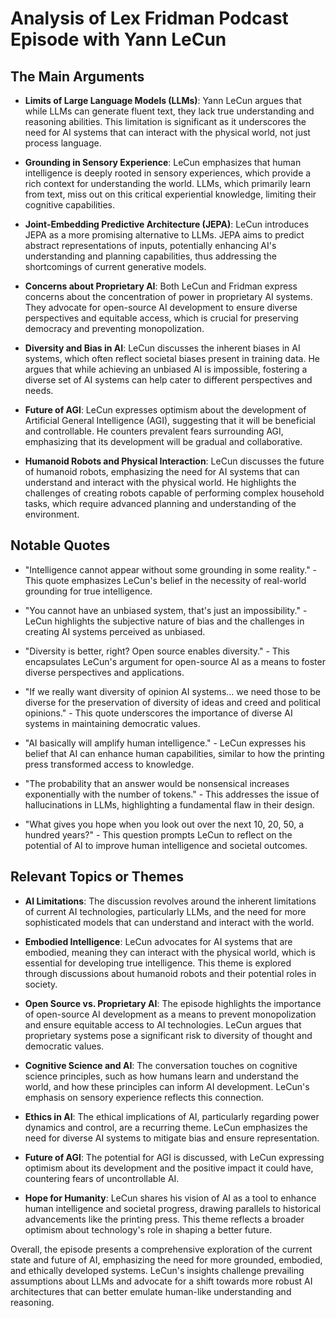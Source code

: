 # Analysis of Lex Fridman Podcast Episode with Yann LeCun

## The Main Arguments

- **Limits of Large Language Models (LLMs)**: Yann LeCun argues that while LLMs can generate fluent text, they lack true understanding and reasoning abilities. This limitation is significant as it underscores the need for AI systems that can interact with the physical world, not just process language.

- **Grounding in Sensory Experience**: LeCun emphasizes that human intelligence is deeply rooted in sensory experiences, which provide a rich context for understanding the world. LLMs, which primarily learn from text, miss out on this critical experiential knowledge, limiting their cognitive capabilities.

- **Joint-Embedding Predictive Architecture (JEPA)**: LeCun introduces JEPA as a more promising alternative to LLMs. JEPA aims to predict abstract representations of inputs, potentially enhancing AI's understanding and planning capabilities, thus addressing the shortcomings of current generative models.

- **Concerns about Proprietary AI**: Both LeCun and Fridman express concerns about the concentration of power in proprietary AI systems. They advocate for open-source AI development to ensure diverse perspectives and equitable access, which is crucial for preserving democracy and preventing monopolization.

- **Diversity and Bias in AI**: LeCun discusses the inherent biases in AI systems, which often reflect societal biases present in training data. He argues that while achieving an unbiased AI is impossible, fostering a diverse set of AI systems can help cater to different perspectives and needs.

- **Future of AGI**: LeCun expresses optimism about the development of Artificial General Intelligence (AGI), suggesting that it will be beneficial and controllable. He counters prevalent fears surrounding AGI, emphasizing that its development will be gradual and collaborative.

- **Humanoid Robots and Physical Interaction**: LeCun discusses the future of humanoid robots, emphasizing the need for AI systems that can understand and interact with the physical world. He highlights the challenges of creating robots capable of performing complex household tasks, which require advanced planning and understanding of the environment.

## Notable Quotes

- "Intelligence cannot appear without some grounding in some reality." - This quote emphasizes LeCun's belief in the necessity of real-world grounding for true intelligence.

- "You cannot have an unbiased system, that's just an impossibility." - LeCun highlights the subjective nature of bias and the challenges in creating AI systems perceived as unbiased.

- "Diversity is better, right? Open source enables diversity." - This encapsulates LeCun's argument for open-source AI as a means to foster diverse perspectives and applications.

- "If we really want diversity of opinion AI systems... we need those to be diverse for the preservation of diversity of ideas and creed and political opinions." - This quote underscores the importance of diverse AI systems in maintaining democratic values.

- "AI basically will amplify human intelligence." - LeCun expresses his belief that AI can enhance human capabilities, similar to how the printing press transformed access to knowledge.

- "The probability that an answer would be nonsensical increases exponentially with the number of tokens." - This addresses the issue of hallucinations in LLMs, highlighting a fundamental flaw in their design.

- "What gives you hope when you look out over the next 10, 20, 50, a hundred years?" - This question prompts LeCun to reflect on the potential of AI to improve human intelligence and societal outcomes.

## Relevant Topics or Themes

- **AI Limitations**: The discussion revolves around the inherent limitations of current AI technologies, particularly LLMs, and the need for more sophisticated models that can understand and interact with the world.

- **Embodied Intelligence**: LeCun advocates for AI systems that are embodied, meaning they can interact with the physical world, which is essential for developing true intelligence. This theme is explored through discussions about humanoid robots and their potential roles in society.

- **Open Source vs. Proprietary AI**: The episode highlights the importance of open-source AI development as a means to prevent monopolization and ensure equitable access to AI technologies. LeCun argues that proprietary systems pose a significant risk to diversity of thought and democratic values.

- **Cognitive Science and AI**: The conversation touches on cognitive science principles, such as how humans learn and understand the world, and how these principles can inform AI development. LeCun's emphasis on sensory experience reflects this connection.

- **Ethics in AI**: The ethical implications of AI, particularly regarding power dynamics and control, are a recurring theme. LeCun emphasizes the need for diverse AI systems to mitigate bias and ensure representation.

- **Future of AGI**: The potential for AGI is discussed, with LeCun expressing optimism about its development and the positive impact it could have, countering fears of uncontrollable AI.

- **Hope for Humanity**: LeCun shares his vision of AI as a tool to enhance human intelligence and societal progress, drawing parallels to historical advancements like the printing press. This theme reflects a broader optimism about technology's role in shaping a better future.

Overall, the episode presents a comprehensive exploration of the current state and future of AI, emphasizing the need for more grounded, embodied, and ethically developed systems. LeCun's insights challenge prevailing assumptions about LLMs and advocate for a shift towards more robust AI architectures that can better emulate human-like understanding and reasoning.